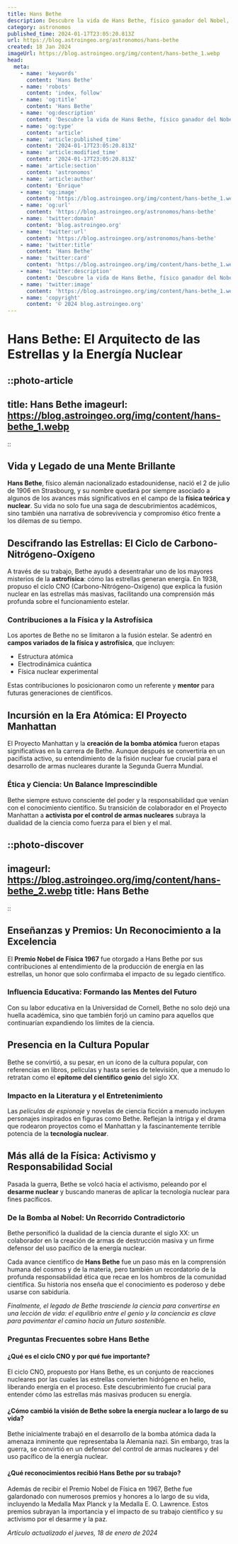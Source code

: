 ```yaml
---
title: Hans Bethe
description: Descubre la vida de Hans Bethe, físico ganador del Nobel, y sus aportes cruciales a la astrofísica y la energía nuclear.
category: astronomos
published_time: 2024-01-17T23:05:20.813Z
url: https://blog.astroingeo.org/astronomos/hans-bethe
created: 18 Jan 2024
imageUrl: https://blog.astroingeo.org/img/content/hans-bethe_1.webp
head:
  meta:
    - name: 'keywords'
      content: 'Hans Bethe'
    - name: 'robots'
      content: 'index, follow'
    - name: 'og:title'
      content: 'Hans Bethe'
    - name: 'og:description'
      content: 'Descubre la vida de Hans Bethe, físico ganador del Nobel, y sus aportes cruciales a la astrofísica y la energía nuclear.'
    - name: 'og:type'
      content: 'article'
    - name: 'article:published_time'
      content: '2024-01-17T23:05:20.813Z'
    - name: 'article:modified_time'
      content: '2024-01-17T23:05:20.813Z'
    - name: 'article:section'
      content: 'astronomos'
    - name: 'article:author'
      content: 'Enrique'
    - name: 'og:image'
      content: 'https://blog.astroingeo.org/img/content/hans-bethe_1.webp'
    - name: 'og:url'
      content: 'https://blog.astroingeo.org/astronomos/hans-bethe'
    - name: 'twitter:domain'
      content: 'blog.astroingeo.org'
    - name: 'twitter:url'
      content: 'https://blog.astroingeo.org/astronomos/hans-bethe'
    - name: 'twitter:title'
      content: 'Hans Bethe'
    - name: 'twitter:card'
      content: 'https://blog.astroingeo.org/img/content/hans-bethe_1.webp'
    - name: 'twitter:description'
      content: 'Descubre la vida de Hans Bethe, físico ganador del Nobel, y sus aportes cruciales a la astrofísica y la energía nuclear.'
    - name: 'twitter:image'
      content: 'https://blog.astroingeo.org/img/content/hans-bethe_1.webp'
    - name: 'copyright'
      content: '© 2024 blog.astroingeo.org'
---
```

# Hans Bethe: El Arquitecto de las Estrellas y la Energía Nuclear

::photo-article
---
title: Hans Bethe
imageurl: https://blog.astroingeo.org/img/content/hans-bethe_1.webp
---
::


## Vida y Legado de una Mente Brillante

**Hans Bethe**, físico alemán nacionalizado estadounidense, nació el 2 de julio de 1906 en Strasbourg, y su nombre quedará por siempre asociado a algunos de los avances más significativos en el campo de la **física teórica y nuclear**. Su vida no solo fue una saga de descubrimientos académicos, sino también una narrativa de sobrevivencia y compromiso ético frente a los dilemas de su tiempo.

## Descifrando las Estrellas: El Ciclo de Carbono-Nitrógeno-Oxígeno

A través de su trabajo, Bethe ayudó a desentrañar uno de los mayores misterios de la **astrofísica**: cómo las estrellas generan energía. En 1938, propuso el ciclo CNO (Carbono-Nitrógeno-Oxígeno) que explica la fusión nuclear en las estrellas más masivas, facilitando una comprensión más profunda sobre el funcionamiento estelar.

### Contribuciones a la Física y la Astrofísica

Los aportes de Bethe no se limitaron a la fusión estelar. Se adentró en **campos variados de la física y astrofísica**, que incluyen:

- Estructura atómica
- Electrodinámica cuántica
- Física nuclear experimental

Estas contribuciones lo posicionaron como un referente y **mentor** para futuras generaciones de científicos.

## Incursión en la Era Atómica: El Proyecto Manhattan

El Proyecto Manhattan y la **creación de la bomba atómica** fueron etapas significativas en la carrera de Bethe. Aunque después se convertiría en un pacifista activo, su entendimiento de la fisión nuclear fue crucial para el desarrollo de armas nucleares durante la Segunda Guerra Mundial.

### Ética y Ciencia: Un Balance Imprescindible

Bethe siempre estuvo consciente del poder y la responsabilidad que venían con el conocimiento científico. Su transición de colaborador en el Proyecto Manhattan a **activista por el control de armas nucleares** subraya la dualidad de la ciencia como fuerza para el bien y el mal.


::photo-discover
---
imageurl: https://blog.astroingeo.org/img/content/hans-bethe_2.webp
title: Hans Bethe
---
::


## Enseñanzas y Premios: Un Reconocimiento a la Excelencia

El **Premio Nobel de Física 1967** fue otorgado a Hans Bethe por sus contribuciones al entendimiento de la producción de energía en las estrellas, un honor que solo confirmaba el impacto de su legado científico.

### Influencia Educativa: Formando las Mentes del Futuro

Con su labor educativa en la Universidad de Cornell, Bethe no solo dejó una huella académica, sino que también forjó un camino para aquellos que continuarían expandiendo los límites de la ciencia.

## Presencia en la Cultura Popular

Bethe se convirtió, a su pesar, en un ícono de la cultura popular, con referencias en libros, películas y hasta series de televisión, que a menudo lo retratan como el **epítome del científico genio** del siglo XX.

### Impacto en la Literatura y el Entretenimiento

Las *películas de espionaje* y novelas de ciencia ficción a menudo incluyen personajes inspirados en figuras como Bethe. Reflejan la intriga y el drama que rodearon proyectos como el Manhattan y la fascinantemente terrible potencia de la **tecnología nuclear**.

## Más allá de la Física: Activismo y Responsabilidad Social

Pasada la guerra, Bethe se volcó hacia el activismo, peleando por el **desarme nuclear** y buscando maneras de aplicar la tecnología nuclear para fines pacíficos.

### De la Bomba al Nobel: Un Recorrido Contradictorio

Bethe personificó la dualidad de la ciencia durante el siglo XX: un colaborador en la creación de armas de destrucción masiva y un firme defensor del uso pacífico de la energía nuclear.

Cada avance científico de **Hans Bethe** fue un paso más en la comprensión humana del cosmos y de la materia, pero también un recordatorio de la profunda responsabilidad ética que recae en los hombros de la comunidad científica. Su historia nos enseña que el conocimiento es poderoso y debe usarse con sabiduría.

_Finalmente, el legado de Bethe trasciende la ciencia para convertirse en una lección de vida: el equilibrio entre el genio y la conciencia es clave para pavimentar el camino hacia un futuro sostenible._ 

### Preguntas Frecuentes sobre Hans Bethe

#### ¿Qué es el ciclo CNO y por qué fue importante?

El ciclo CNO, propuesto por Hans Bethe, es un conjunto de reacciones nucleares por las cuales las estrellas convierten hidrógeno en helio, liberando energía en el proceso. Este descubrimiento fue crucial para entender cómo las estrellas más masivas producen su energía.

#### ¿Cómo cambió la visión de Bethe sobre la energía nuclear a lo largo de su vida?

Bethe inicialmente trabajó en el desarrollo de la bomba atómica dada la amenaza inminente que representaba la Alemania nazi. Sin embargo, tras la guerra, se convirtió en un defensor del control de armas nucleares y del uso pacífico de la energía nuclear.

#### ¿Qué reconocimientos recibió Hans Bethe por su trabajo?

Además de recibir el Premio Nobel de Física en 1967, Bethe fue galardonado con numerosos premios y honores a lo largo de su vida, incluyendo la Medalla Max Planck y la Medalla E. O. Lawrence. Estos premios subrayan la importancia y el impacto de su trabajo científico y su activismo por el desarme y la paz.

_Artículo actualizado el jueves, 18 de enero de 2024_